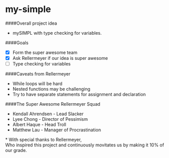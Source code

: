 my-simple
=========

####Overall project idea
* mySIMPL with type checking for variables.

####Goals
- [x] Form the super awesome team
- [x] Ask Rellermeyer if our idea is super awesome
- [ ] Type checking for variables

####Caveats from Rellermeyer
* While loops will be hard
* Nested functions may be challenging
* Try to have separate statements for assignment and declaration

####The Super Awesome Rellermeyer Squad
* Kendall Ahrendsen - Lead Slacker
* Lyee Chong - Director of Pessimism
* Albert Haque - Head Troll
* Matthew Lau - Manager of Procrastination
<p>
* With special thanks to Rellermeyer,
<br>Who inspired this project and continuously movitates us by making it 10% of our grade.
</p>
